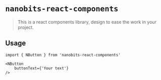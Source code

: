 # `nanobits-react-components`

> This is a react components library, design to ease the work in your project.

## Usage

```
import { NButton } from 'nanobits-react-components'

<NButton
    buttonText={'Your text'}
/>

```
